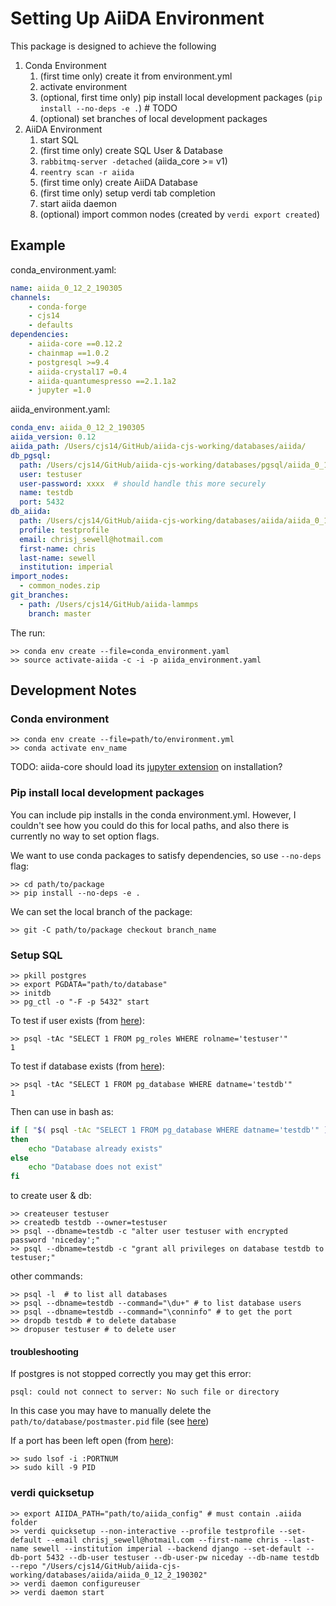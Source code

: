 # Setting Up AiiDA Environment

This package is designed to achieve the following

1. Conda Environment
   1. (first time only) create it from environment.yml
   2. activate environment
   3. (optional, first time only) pip install local development packages (`pip install --no-deps -e .`)  # TODO
   4. (optional) set branches of local development packages
2. AiiDA Environment
   1. start SQL
   2. (first time only) create SQL User & Database
   3. `rabbitmq-server -detached` (aiida_core >= v1)
   4. `reentry scan -r aiida`
   5. (first time only) create AiiDA Database
   6. (first time only) setup verdi tab completion
   7. start aiida daemon
   8. (optional) import common nodes (created by `verdi export created`)

## Example

conda_environment.yaml:

```yaml
name: aiida_0_12_2_190305
channels:
    - conda-forge
    - cjs14
    - defaults
dependencies:
    - aiida-core ==0.12.2
    - chainmap ==1.0.2
    - postgresql >=9.4
    - aiida-crystal17 =0.4
    - aiida-quantumespresso ==2.1.1a2
    - jupyter =1.0
```

aiida_environment.yaml:

```yaml
conda_env: aiida_0_12_2_190305
aiida_version: 0.12
aiida_path: /Users/cjs14/GitHub/aiida-cjs-working/databases/aiida/
db_pgsql:
  path: /Users/cjs14/GitHub/aiida-cjs-working/databases/pgsql/aiida_0_12_2_190305
  user: testuser
  user-password: xxxx  # should handle this more securely
  name: testdb
  port: 5432  
db_aiida:
  path: /Users/cjs14/GitHub/aiida-cjs-working/databases/aiida/aiida_0_12_2_190305
  profile: testprofile
  email: chrisj_sewell@hotmail.com
  first-name: chris
  last-name: sewell
  institution: imperial
import_nodes:
  - common_nodes.zip
git_branches:
  - path: /Users/cjs14/GitHub/aiida-lammps
    branch: master
```

The run:

```console
>> conda env create --file=conda_environment.yaml
>> source activate-aiida -c -i -p aiida_environment.yaml
```

## Development Notes

### Conda environment

    >> conda env create --file=path/to/environment.yml
    >> conda activate env_name

TODO: aiida-core should load its [jupyter extension](https://aiida-core.readthedocs.io/en/stable/installation/installation.html#using-aiida-in-jupyter) on installation?

### Pip install local development packages

You can include pip installs in the conda environment.yml.
However, I couldn't see how you could do this for local paths,
and also there is currently no way to set option flags.

We want to use conda packages to satisfy dependencies, so use `--no-deps` flag:

    >> cd path/to/package
    >> pip install --no-deps -e .

We can set the local branch of the package:

    >> git -C path/to/package checkout branch_name

### Setup SQL

    >> pkill postgres
    >> export PGDATA="path/to/database"
    >> initdb
    >> pg_ctl -o "-F -p 5432" start

To test if user exists (from [here](https://stackoverflow.com/a/8546783/5033292)):

    >> psql -tAc "SELECT 1 FROM pg_roles WHERE rolname='testuser'"
    1

To test if database exists (from [here](https://stackoverflow.com/a/17757560/5033292)):

    >> psql -tAc "SELECT 1 FROM pg_database WHERE datname='testdb'"
    1

Then can use in bash as:

```bash
if [ "$( psql -tAc "SELECT 1 FROM pg_database WHERE datname='testdb'" )" = '1' ]
then
    echo "Database already exists"
else
    echo "Database does not exist"
fi
```

to create user & db:

    >> createuser testuser
    >> createdb testdb --owner=testuser
    >> psql --dbname=testdb -c "alter user testuser with encrypted password 'niceday';"
    >> psql --dbname=testdb -c "grant all privileges on database testdb to testuser;"

other commands:

    >> psql -l  # to list all databases
    >> psql --dbname=testdb --command="\du+" # to list database users
    >> psql --dbname=testdb --command="\conninfo" # to get the port
    >> dropdb testdb # to delete database
    >> dropuser testuser # to delete user

#### troubleshooting

If postgres is not stopped correctly you may get this error:

    psql: could not connect to server: No such file or directory

In this case you may have to manually delete the
`path/to/database/postmaster.pid` file (see [here](https://stackoverflow.com/a/13573207/5033292))

If a port has been left open (from [here](https://stackoverflow.com/a/17703016/5033292)):

    >> sudo lsof -i :PORTNUM
    >> sudo kill -9 PID

### verdi quicksetup

    >> export AIIDA_PATH="path/to/aiida_config" # must contain .aiida folder
    >> verdi quicksetup --non-interactive --profile testprofile --set-default --email chrisj_sewell@hotmail.com --first-name chris --last-name sewell --institution imperial --backend django --set-default --db-port 5432 --db-user testuser --db-user-pw niceday --db-name testdb --repo "/Users/cjs14/GitHub/aiida-cjs-working/databases/aiida/aiida_0_12_2_190302"
    >> verdi daemon configureuser
    >> verdi daemon start
